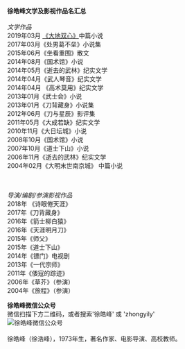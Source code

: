 
<b>徐皓峰文学及影视作品名汇总</b><br><br>
<i>文学作品</i><br>
2019年03月 [《大地双心》](https://mp.weixin.qq.com/s/IpmTKOljR2GzeRT6UDX7gA )中篇小说<br>
2017年03月《处男葛不垒》小说集<br>
2015年06月《坐看重围》散文<br>
2014年08月《国术馆》小说<br>
2014年05月《逝去的武林》纪实文学<br>
2014年04月《武人琴音》纪实文学<br>
2014年04月 《高术莫用》纪实文学<br>
2013年01月《武士会》小说<br>
2013年01月《刀背藏身》小说集<br>
2012年06月《刀与星辰》影评集<br>
2011年05月《大成若缺》纪实文学<br>
2010年11月《大日坛城》小说<br>
2008年10月《国术馆》小说<br>
2007年10月《道士下山》小说<br>
2006年11月《逝去的武林》纪实文学<br>
2004年02月《大明末世南京城》 中篇小说<br>

<br><br>
<i>导演/编剧/参演影视作品</i><br>
2018年 《诗眼倦天涯》<br>
2017年《刀背藏身》<br>
2016年《箭士柳白猿》<br>
2016年《天涯明月刀》<br>
2015年《师父》<br>
2015年《道士下山》<br>
2014年《镖门》电视剧<br>
2013年《一代宗师》<br>
2011年《倭寇的踪迹》<br>
2006年《草芥》（参演）<br>
2004年《旅程》（参演）<br>

<b>徐皓峰微信公众号</b><br>
微信扫描下方二维码，或者搜索'徐皓峰' 或 'zhongyily' <br>
![徐皓峰微信公众号](http://ww1.sinaimg.cn/thumbnail/006891Mqgy1gcusxgm8upj307a07a0sz.jpg)
<br><br>
徐皓峰（徐浩峰），1973年生，著名作家、电影导演、高校教师。<br><br>
